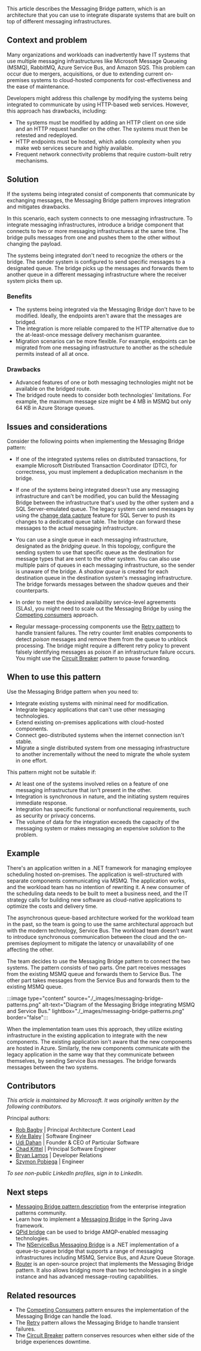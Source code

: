 This article describes the Messaging Bridge pattern, which is an architecture that you can use to integrate disparate systems that are built on top of different messaging infrastructures.

## Context and problem

Many organizations and workloads can inadvertently have IT systems that use multiple messaging infrastructures like Microsoft Message Queueing (MSMQ), RabbitMQ, Azure Service Bus, and Amazon SQS. This problem can occur due to mergers, acquisitions, or due to extending current on-premises systems to cloud-hosted components for cost-effectiveness and the ease of maintenance.

Developers might address this challenge by modifying the systems being integrated to communicate by using HTTP-based web services. However, this approach has drawbacks, including:

- The systems must be modified by adding an HTTP client on one side and an HTTP request handler on the other. The systems must then be retested and redeployed.
- HTTP endpoints must be hosted, which adds complexity when you make web services secure and highly available.
- Frequent network connectivity problems that require custom-built retry mechanisms.

## Solution

If the systems being integrated consist of components that communicate by exchanging messages, the Messaging Bridge pattern improves integration and mitigates drawbacks.

In this scenario, each system connects to one messaging infrastructure. To integrate messaging infrastructures, introduce a bridge component that connects to two or more messaging infrastructures at the same time. The bridge pulls messages from one and pushes them to the other without changing the payload.

The systems being integrated don't need to recognize the others or the bridge. The sender system is configured to send specific messages to a designated queue. The bridge picks up the messages and forwards them to another queue in a different messaging infrastructure where the receiver system picks them up.

### Benefits

- The systems being integrated via the Messaging Bridge don't have to be modified. Ideally, the endpoints aren't aware that the messages are bridged.
- The integration is more reliable compared to the HTTP alternative due to the at-least-once message delivery mechanism guarantee.
- Migration scenarios can be more flexible. For example, endpoints can be migrated from one messaging infrastructure to another as the schedule permits instead of all at once.

### Drawbacks

- Advanced features of one or both messaging technologies might not be available on the bridged route.
- The bridged route needs to consider both technologies' limitations. For example, the maximum message size might be 4 MB in MSMQ but only 64 KB in Azure Storage queues.

## Issues and considerations

Consider the following points when implementing the Messaging Bridge pattern:

- If one of the integrated systems relies on distributed transactions, for example Microsoft Distributed Transaction Coordinator (DTC), for correctness, you must implement a deduplication mechanism in the bridge.

- If one of the systems being integrated doesn't use any messaging infrastructure and can't be modified, you can build the Messaging Bridge between the infrastructure that's used by the other system and a SQL Server-emulated queue. The legacy system can send messages by using the [change data capture](/sql/relational-databases/track-changes/about-change-data-capture-sql-server) feature for SQL Server to push its changes to a dedicated queue table. The bridge can forward these messages to the actual messaging infrastructure.

- You can use a single queue in each messaging infrastructure, designated as the *bridging queue*. In this topology, configure the sending system to use that specific queue as the destination for message types that are sent to the other system. You can also use multiple pairs of queues in each messaging infrastructure, so the sender is unaware of the bridge. A *shadow queue* is created for each destination queue in the destination system's messaging infrastructure. The bridge forwards messages between the shadow queues and their counterparts.

- In order to meet the desired availability service-level agreements (SLAs), you might need to scale out the Messaging Bridge by using the [Competing consumers](./competing-consumers.yml) approach.

- Regular message-processing components use the [Retry pattern](./retry.yml) to handle transient failures. The retry counter limit enables components to detect *poison* messages and remove them from the queue to unblock processing. The bridge might require a different retry policy to prevent falsely identifying messages as poison if an infrastructure failure occurs. You might use the [Circuit Breaker](./circuit-breaker.yml) pattern to pause forwarding.

## When to use this pattern

Use the Messaging Bridge pattern when you need to:

- Integrate existing systems with minimal need for modification.
- Integrate legacy applications that can't use other messaging technologies.
- Extend existing on-premises applications with cloud-hosted components.
- Connect geo-distributed systems when the internet connection isn't stable.
- Migrate a single distributed system from one messaging infrastructure to another incrementally without the need to migrate the whole system in one effort.

This pattern might not be suitable if:

- At least one of the systems involved relies on a feature of one messaging infrastructure that isn't present in the other.
- Integration is synchronous in nature, and the initiating system requires immediate response.
- Integration has specific functional or nonfunctional requirements, such as security or privacy concerns.
- The volume of data for the integration exceeds the capacity of the messaging system or makes messaging an expensive solution to the problem.

## Example

There's an application written in a .NET framework for managing employee scheduling hosted on-premises. The application is well-structured with separate components communicating via MSMQ. The application works, and the workload team has no intention of rewriting it. A new consumer of the scheduling data needs to be built to meet a business need, and the IT strategy calls for building new software as cloud-native applications to optimize the costs and delivery time.

The asynchronous queue-based architecture worked for the workload team in the past, so the team is going to use the same architectural approach but with the modern technology, Service Bus. The workload team doesn't want to introduce synchronous communication between the cloud and the on-premises deployment to mitigate the latency or unavailability of one affecting the other.

The team decides to use the Messaging Bridge pattern to connect the two systems. The pattern consists of two parts. One part receives messages from the existing MSMQ queue and forwards them to Service Bus. The other part takes messages from the Service Bus and forwards them to the existing MSMQ queue.

:::image type="content" source="./_images/messaging-bridge-patterns.png" alt-text="Diagram of the Messaging Bridge integrating MSMQ and Service Bus." lightbox="./_images/messaging-bridge-patterns.png" border="false":::

When the implementation team uses this approach, they utilize existing infrastructure in the existing application to integrate with the new components. The existing application isn't aware that the new components are hosted in Azure. Similarly, the new components communicate with the legacy application in the same way that they communicate between themselves, by sending Service Bus messages. The bridge forwards messages between the two systems.

## Contributors

*This article is maintained by Microsoft. It was originally written by the following contributors.*

Principal authors:

- [Rob Bagby](https://www.linkedin.com/in/robbagby) | Principal Architecture Content Lead
- [Kyle Baley](https://www.linkedin.com/in/kylebaley) | Software Engineer
- [Udi Dahan](https://www.linkedin.com/in/udidahan) | Founder & CEO of Particular Software
- [Chad Kittel](https://www.linkedin.com/in/chadkittel) | Principal Software Engineer
- [Bryan Lamos](https://www.linkedin.com/in/bryanlamos) | Developer Relations
- [Szymon Pobiega](https://www.linkedin.com/in/szymonpobiega) | Engineer

*To see non-public LinkedIn profiles, sign in to LinkedIn.*

## Next steps

- [Messaging Bridge pattern description](https://www.enterpriseintegrationpatterns.com/patterns/messaging/MessagingBridge.html) from the enterprise integration patterns community.
- Learn how to implement a [Messaging Bridge](https://docs.spring.io/spring-integration/docs/current/reference/html/bridge.html) in the Spring Java framework.
- [QPid bridge](https://openmama.finos.org/openmama_qpid_bridge.html) can be used to bridge AMQP-enabled messaging technologies.
- The [NServiceBus Messaging Bridge](https://docs.particular.net/nservicebus/bridge) is a .NET implementation of a queue-to-queue bridge that supports a range of messaging infrastructures including MSMQ, Service Bus, and Azure Queue Storage.
- [Router](https://github.com/SzymonPobiega/NServiceBus.Router) is an open-source project that implements the Messaging Bridge pattern. It also allows bridging more than two technologies in a single instance and has advanced message-routing capabilities.

## Related resources

- The [Competing Consumers](./competing-consumers.yml) pattern ensures the implementation of the Messaging Bridge can handle the load.
- The [Retry](./retry.yml) pattern allows the Messaging Bridge to handle transient failures.
- The [Circuit Breaker](./circuit-breaker.yml) pattern conserves resources when either side of the bridge experiences downtime.
